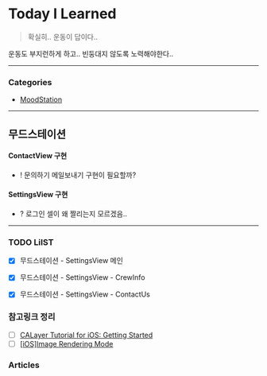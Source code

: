 # Today I Learned
> 확실히.. 운동이 답이다..

운동도 부지런하게 하고.. 빈둥대지 않도록 노력해야한다..

---

### Categories
- [MoodStation](#무드스테이션)

---

## 무드스테이션
#### ContactView 구현
* ! 문의하기 메일보내기 구현이 필요할까?

#### SettingsView 구현
* ? 로그인 셀이 왜 짤리는지 모르겠음..

---

### TODO LiIST
- [x] 무드스테이션 - SettingsView 메인
- [x] 무드스테이션 - SettingsView - CrewInfo 
- [x] 무드스테이션 - SettingsView - ContactUs


### 참고링크 정리
- [ ] [CALayer Tutorial for iOS: Getting Started](https://www.raywenderlich.com/10317653-calayer-tutorial-for-ios-getting-started)
- [ ] [[iOS]Image Rendering Mode](https://jinnify.tistory.com/60)

### Articles
